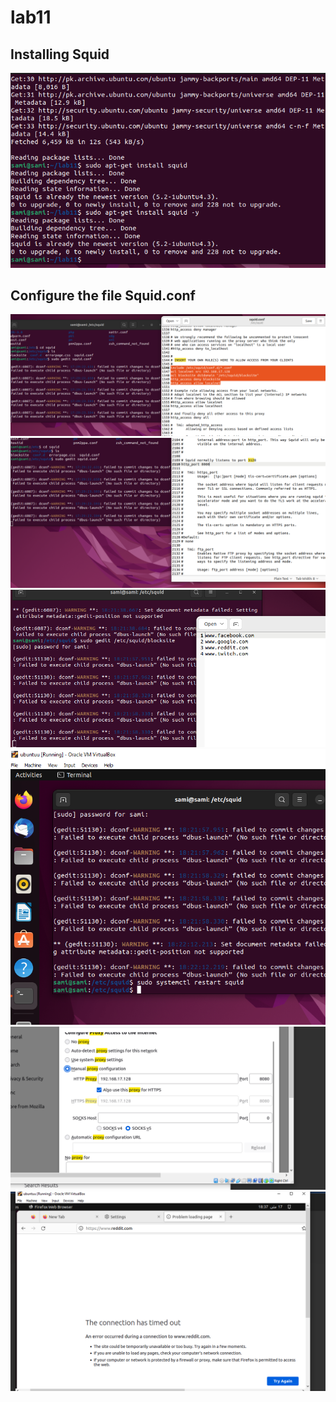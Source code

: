 # lab11
## Installing Squid
![](1.PNG)
## Configure the file Squid.conf
![](2.PNG)
![](3.PNG)
![](4.PNG)
![](5.PNG)
![](6.PNG)
![](7.PNG)

